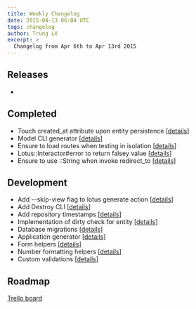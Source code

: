 ```yaml
---
title: Weekly Changelog
date: 2015-04-13 06:04 UTC
tags: changelog
author: Trung Lê
excerpt: >
  Changelog from Apr 6th to Apr 13rd 2015
---
```


## Releases

-

## Completed

  * Touch created_at attribute upon entity persistence [[details](https://github.com/lotus/model/pull/173)]
  * Model CLI generator [[details](https://github.com/lotus/lotus/pull/199)]
  * Ensure to load routes when testing in isolation [[details](https://github.com/lotus/lotus/pull/188)]
  * Lotus::Interactor#error to return falsey value [[details](https://github.com/lotus/utils/pull/70)]
  * Ensure to use ::String when invoke redirect_to [[details](https://github.com/lotus/controller/pull/100)]

## Development

  * Add --skip-view flag to lotus generate action [[details](https://github.com/lotus/lotus/pull/203)]
  * Add Destroy CLI [[details](https://github.com/lotus/lotus/pull/194)]
  * Add repository timestamps [[details](https://github.com/lotus/model/pull/169)]
  * Implementation of dirty check for entity [[details](https://github.com/lotus/model/pull/172)]
  * Database migrations [[details](https://github.com/lotus/model/pull/144)]
  * Application generator [[details](https://github.com/lotus/lotus/pull/181)]
  * Form helpers [[details](https://github.com/lotus/helpers/pull/16)]
  * Number formatting helpers [[details](https://github.com/lotus/helpers/pull/11)]
  * Custom validations [[details](https://github.com/lotus/validations/pull/49)]

## Roadmap

[Trello board](http://bit.ly/lotusrb-roadmap)
